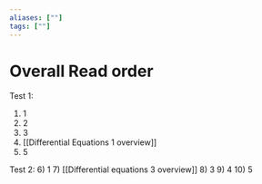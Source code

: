 ```yaml
---
aliases: [""]
tags: [""]
---
```


# Overall Read order

Test 1:
1) 1
2) 2
3) 3
4) [[Differential Equations 1 overview]]
5) 5

Test 2:
6) 1
7) [[Differential equations 3 overview]]
8) 3
9) 4
10) 5